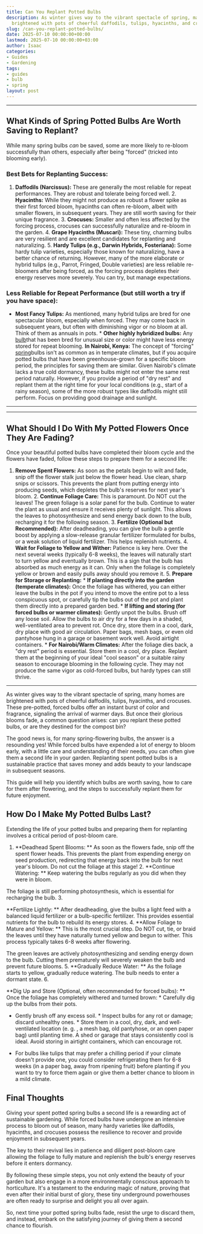 ```yaml
---
title: Can You Replant Potted Bulbs
description: As winter gives way to the vibrant spectacle of spring, many homes are
  brightened with pots of cheerful daffodils, tulips, hyacinths, and crocuses.
slug: /can-you-replant-potted-bulbs/
date: 2025-07-10 00:00:00+00:00
lastmod: 2025-07-10 00:00:00+03:00
author: Isaac
categories:
- Guides
- Gardening
tags:
- guides
- bulb
- spring
layout: post
---
```

---

## What Kinds of Spring Potted Bulbs Are Worth Saving to Replant?
While many spring bulbs *can* be saved, some are more likely to re-bloom successfully than others, especially after being "forced" (tricked into blooming early).

### Best Bets for Replanting Success:
1. **Daffodils (Narcissus):** These are generally the most reliable for repeat performances. They are robust and tolerate being forced well. 2. **Hyacinths:** While they might not produce as robust a flower spike as their first forced bloom, hyacinths can often re-bloom, albeit with smaller flowers, in subsequent years. They are still worth saving for their unique fragrance. 3.
**Crocuses:** Smaller and often less affected by the forcing process, crocuses can successfully naturalize and re-bloom in the garden. 4. **Grape Hyacinths (Muscari):** These tiny, charming bulbs are very resilient and are excellent candidates for replanting and naturalizing. 5. **Hardy Tulips (e.g., Darwin Hybrids, Fosteriana):** Some hardy tulip varieties, especially those known for naturalizing, have a better chance of returning.
However, many of the more elaborate or hybrid tulips (e.g., Parrot, Fringed, Double varieties) are less reliable re-bloomers after being forced, as the forcing process depletes their energy reserves more severely. You can try, but manage expectations.

### Less Reliable for Repeat Performance (but still worth a try if you have space):

* **Most Fancy Tulips:** As mentioned, many hybrid tulips are bred for one spectacular bloom, especially when forced. They may come back in subsequent years, but often with diminishing vigor or no bloom at all. Think of them as annuals in pots. * **Other highly hybridized bulbs:** Any [bulb](https://pestpolicy.com/how-to-store-tender-bulbs-over-the-winter/)that has been bred for unusual size or color might have less energy stored for repeat blooming.
**In Nairobi, Kenya:** The concept of "forcing" [spring](https://pestpolicy.com/most-popular-spring-flower-by-state/)bulbs isn't as common as in temperate climates, but if you acquire potted bulbs that have been greenhouse-grown for a specific bloom period, the principles for saving them are similar. Given Nairobi's climate lacks a true cold dormancy, these bulbs might not enter the same rest period naturally.
However, if you provide a period of "dry rest" and replant them at the right time for your local conditions (e.g., start of a rainy season), some of the more robust types like daffodils might still perform. Focus on providing good drainage and sunlight.
---
---

## What Should I Do With My Potted Flowers Once They Are Fading?
Once your beautiful potted bulbs have completed their bloom cycle and the flowers have faded, follow these steps to prepare them for a second life:
1. **Remove Spent Flowers:** As soon as the petals begin to wilt and fade, snip off the flower stalk just below the flower head. Use clean, sharp snips or scissors. This prevents the plant from putting energy into producing seeds, which depletes the bulb's reserves for next year's bloom. 2. **Continue Foliage Care:** This is paramount. Do NOT cut the leaves! The green foliage is a solar panel for the bulb. Continue to water the plant as usual and ensure it receives plenty of sunlight.
This allows the leaves to photosynthesize and send energy back down to the bulb, recharging it for the following season. 3. **Fertilize (Optional but Recommended):** After deadheading, you can give the bulb a gentle boost by applying a slow-release granular fertilizer formulated for bulbs, or a weak solution of liquid fertilizer. This helps replenish nutrients. 4. **Wait for Foliage to Yellow and Wither:** Patience is key here.
Over the next several weeks (typically 6-8 weeks), the leaves will naturally start to turn yellow and eventually brown. This is a sign that the bulb has absorbed as much energy as it can. Only when the foliage is completely yellow or brown and easily pulls away should you remove it. 5.
**Prepare for Storage or Replanting:** * **If planting directly into the garden (temperate climates):** Once the foliage has withered, you can either leave the bulbs in the pot if you intend to move the entire pot to a less conspicuous spot, or carefully tip the bulbs out of the pot and plant them directly into a prepared garden bed. * **If lifting and storing (for forced bulbs or warmer climates):** Gently unpot the bulbs. Brush off any loose soil.
Allow the bulbs to air dry for a few days in a shaded, well-ventilated area to prevent rot. Once dry, store them in a cool, dark, dry place with good air circulation. Paper bags, mesh bags, or even old pantyhose hung in a garage or basement work well. Avoid airtight containers. * **For Nairobi/Warm Climates:** After the foliage dies back, a "dry rest" period is essential. Store them in a cool, dry place.
Replant them at the beginning of your ideal "cool season" or a suitable rainy season to encourage blooming in the following cycle. They may not produce the same vigor as cold-forced bulbs, but hardy types can still thrive.
---

As winter gives way to the vibrant spectacle of spring, many homes are brightened with pots of cheerful daffodils, tulips, hyacinths, and crocuses. These pre-potted, forced bulbs offer an instant burst of color and fragrance, signaling the arrival of warmer days. But once their glorious blooms fade, a common question arises: can you replant these potted bulbs, or are they destined for the compost bin?

The good news is, for many spring-flowering bulbs, the answer is a resounding yes! While forced bulbs have expended a lot of energy to bloom early, with a little care and understanding of their needs, you can often give them a second life in your garden. Replanting spent potted bulbs is a sustainable practice that saves money and adds beauty to your landscape in subsequent seasons.

This guide will help you identify which bulbs are worth saving, how to care for them after flowering, and the steps to successfully replant them for future enjoyment.

##  How Do I Make My Potted Bulbs Last?

Extending the life of your potted bulbs and preparing them for replanting involves a critical period of post-bloom care.

1. **Deadhead Spent Blooms: ** As soon as the flowers fade, snip off the spent flower heads. This prevents the plant from expending energy on seed production, redirecting that energy back into the bulb for next year's bloom. Do not cut the foliage at this stage! 2. **Continue Watering: ** Keep watering the bulbs regularly as you did when they were in bloom.

The foliage is still performing photosynthesis, which is essential for recharging the bulb. 3.

**Fertilize Lightly: ** After deadheading, give the bulbs a light feed with a balanced liquid fertilizer or a bulb-specific fertilizer. This provides essential nutrients for the bulb to rebuild its energy stores. 4. **Allow Foliage to Mature and Yellow: ** This is the most crucial step. Do NOT cut, tie, or braid the leaves until they have naturally turned yellow and begun to wither. This process typically takes 6-8 weeks after flowering.

The green leaves are actively photosynthesizing and sending energy down to the bulb. Cutting them prematurely will severely weaken the bulb and prevent future blooms. 5. **Gradually Reduce Water: ** As the foliage starts to yellow, gradually reduce watering. The bulb needs to enter a dormant state. 6.

**Dig Up and Store (Optional, often recommended for forced bulbs): ** Once the foliage has completely withered and turned brown: * Carefully dig up the bulbs from their pots.

* Gently brush off any excess soil. * Inspect bulbs for any rot or damage; discard unhealthy ones. * Store them in a cool, dry, dark, and well-ventilated location (e. g. , a mesh bag, old pantyhose, or an open paper bag) until planting time. A shed or garage that stays consistently cool is ideal. Avoid storing in airtight containers, which can encourage rot.

* For bulbs like tulips that may prefer a chilling period if your climate doesn't provide one, you could consider refrigerating them for 6-8 weeks (in a paper bag, away from ripening fruit) before planting if you want to try to force them again or give them a better chance to bloom in a mild climate.

##  Final Thoughts

Giving your spent potted spring bulbs a second life is a rewarding act of sustainable gardening. While forced bulbs have undergone an intensive process to bloom out of season, many hardy varieties like daffodils, hyacinths, and crocuses possess the resilience to recover and provide enjoyment in subsequent years.

The key to their revival lies in patience and diligent post-bloom care allowing the foliage to fully mature and replenish the bulb's energy reserves before it enters dormancy.

By following these simple steps, you not only extend the beauty of your garden but also engage in a more environmentally conscious approach to horticulture. It's a testament to the enduring magic of nature, proving that even after their initial burst of glory, these tiny underground powerhouses are often ready to surprise and delight you all over again.

So, next time your potted spring bulbs fade, resist the urge to discard them, and instead, embark on the satisfying journey of giving them a second chance to flourish.
